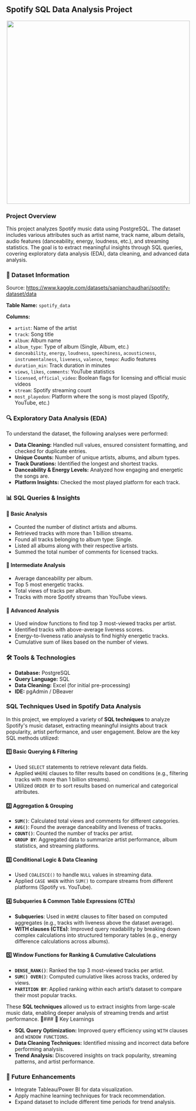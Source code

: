 ## Spotify SQL Data Analysis Project

<p align="center">
  <img src="https://github.com/user-attachments/assets/13291151-f341-42c6-9aec-2e9c4cb14308" width="500">
</p>

### Project Overview
This project analyzes Spotify music data using PostgreSQL. The dataset includes various attributes such as artist name, track name, album details, audio features (danceability, energy, loudness, etc.), and streaming statistics. The goal is to extract meaningful insights through SQL queries, covering exploratory data analysis (EDA), data cleaning, and advanced data analysis.

### 📂 Dataset Information
Source: https://www.kaggle.com/datasets/sanjanchaudhari/spotify-dataset/data

**Table Name:** `spotify_data`

**Columns:**
- `artist`: Name of the artist
- `track`: Song title
- `album`: Album name
- `album_type`: Type of album (Single, Album, etc.)
- `danceability`, `energy`, `loudness`, `speechiness`, `acousticness`, `instrumentalness`, `liveness`, `valence`, `tempo`: Audio features
- `duration_min`: Track duration in minutes
- `views`, `likes`, `comments`: YouTube statistics
- `licensed`, `official_video`: Boolean flags for licensing and official music videos
- `stream`: Spotify streaming count
- `most_playedon`: Platform where the song is most played (Spotify, YouTube, etc.)

### 🔍 Exploratory Data Analysis (EDA)
To understand the dataset, the following analyses were performed:
- **Data Cleaning:** Handled null values, ensured consistent formatting, and checked for duplicate entries.
- **Unique Counts:** Number of unique artists, albums, and album types.
- **Track Durations:** Identified the longest and shortest tracks.
- **Danceability & Energy Levels:** Analyzed how engaging and energetic the songs are.
- **Platform Insights:** Checked the most played platform for each track.

### 📊 SQL Queries & Insights
#### 🔹 Basic Analysis
- Counted the number of distinct artists and albums.
- Retrieved tracks with more than 1 billion streams.
- Found all tracks belonging to album type: Single.
- Listed all albums along with their respective artists.
- Summed the total number of comments for licensed tracks.

#### 🔸 Intermediate Analysis
- Average danceability per album.
- Top 5 most energetic tracks.
- Total views of tracks per album.
- Tracks with more Spotify streams than YouTube views.

#### 🔺 Advanced Analysis
- Used window functions to find top 3 most-viewed tracks per artist.
- Identified tracks with above-average liveness scores.
- Energy-to-liveness ratio analysis to find highly energetic tracks.
- Cumulative sum of likes based on the number of views.

### 🛠️ Tools & Technologies
- **Database:** PostgreSQL
- **Query Language:** SQL
- **Data Cleaning:** Excel (for initial pre-processing)
- **IDE:** pgAdmin / DBeaver

### SQL Techniques Used in Spotify Data Analysis  

In this project, we employed a variety of **SQL techniques** to analyze Spotify's music dataset, extracting meaningful insights about track popularity, artist performance, and user engagement. Below are the key SQL methods utilized:  

#### 1️⃣ **Basic Querying & Filtering**  
- Used `SELECT` statements to retrieve relevant data fields.  
- Applied `WHERE` clauses to filter results based on conditions (e.g., filtering tracks with more than 1 billion streams).  
- Utilized `ORDER BY` to sort results based on numerical and categorical attributes.  

#### 2️⃣ **Aggregation & Grouping**  
- **`SUM()`**: Calculated total views and comments for different categories.  
- **`AVG()`**: Found the average danceability and liveness of tracks.  
- **`COUNT()`**: Counted the number of tracks per artist.  
- **`GROUP BY`**: Aggregated data to summarize artist performance, album statistics, and streaming platforms.  

#### 3️⃣ **Conditional Logic & Data Cleaning**  
- Used `COALESCE()` to handle `NULL` values in streaming data.  
- Applied `CASE WHEN` within `SUM()` to compare streams from different platforms (Spotify vs. YouTube).  

#### 4️⃣ **Subqueries & Common Table Expressions (CTEs)**  
- **Subqueries**: Used in `WHERE` clauses to filter based on computed aggregates (e.g., tracks with liveness above the dataset average).  
- **WITH clauses (CTEs)**: Improved query readability by breaking down complex calculations into structured temporary tables (e.g., energy difference calculations across albums).  

#### 5️⃣ **Window Functions for Ranking & Cumulative Calculations**  
- **`DENSE_RANK()`**: Ranked the top 3 most-viewed tracks per artist.  
- **`SUM() OVER()`**: Computed cumulative likes across tracks, ordered by views.  
- **`PARTITION BY`**: Applied ranking within each artist’s dataset to compare their most popular tracks.  

These **SQL techniques** allowed us to extract insights from large-scale music data, enabling deeper analysis of streaming trends and artist performance. 🚀### 📌 Key Learnings
- **SQL Query Optimization:** Improved query efficiency using `WITH` clauses and `WINDOW FUNCTIONS`.
- **Data Cleaning Techniques:** Identified missing and incorrect data before performing analysis.
- **Trend Analysis:** Discovered insights on track popularity, streaming patterns, and artist performance.

### 🚀 Future Enhancements
- Integrate Tableau/Power BI for data visualization.
- Apply machine learning techniques for track recommendation.
- Expand dataset to include different time periods for trend analysis.
